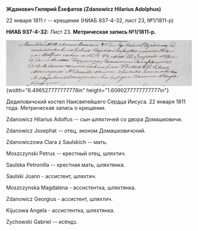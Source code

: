 **Жданович Гилярий Ёзефатов (Zdanowicz Hilarius Adolphus)**

22 января 1811 г -- крещение (НИАБ 937-4-32, лист 23, №1/1811-р)

**НИАБ 937-4-32:** Лист 23. **Метрическая запись №1/1811-р.**

![](./media/74a2159290537348329b81d98820e396577e0b5c.png){width="6.496527777777778in"
height="1.6090277777777777in"}

Дедиловичский костел Наисвятейшего Сердца Иисуса. 22 января 1811 года.
Метрическая запись о крещении.

Zdanowicz Hilarius Adolfus -- сын шляхтичей со двора Домашковичи.

Zdanowicz Josephat -- отец, эконом Домашковичский.

Zdanowiczowa Clara z Saulskich -- мать.

Moszczynski Petrus -- крестный отец, шляхтич.

Saulska Petronilla -- крестная мать, шляхтянка.

Saulski Joann - ассистент, шляхтич.

Moszczynska Magdalena - ассистентка, шляхтянка.

Zdanowicz Georgius - ассистент, шляхтич.

Kijucowa Angela - ассистентка, шляхтянка.

Zychowski Gabriel -- ксёндз.
